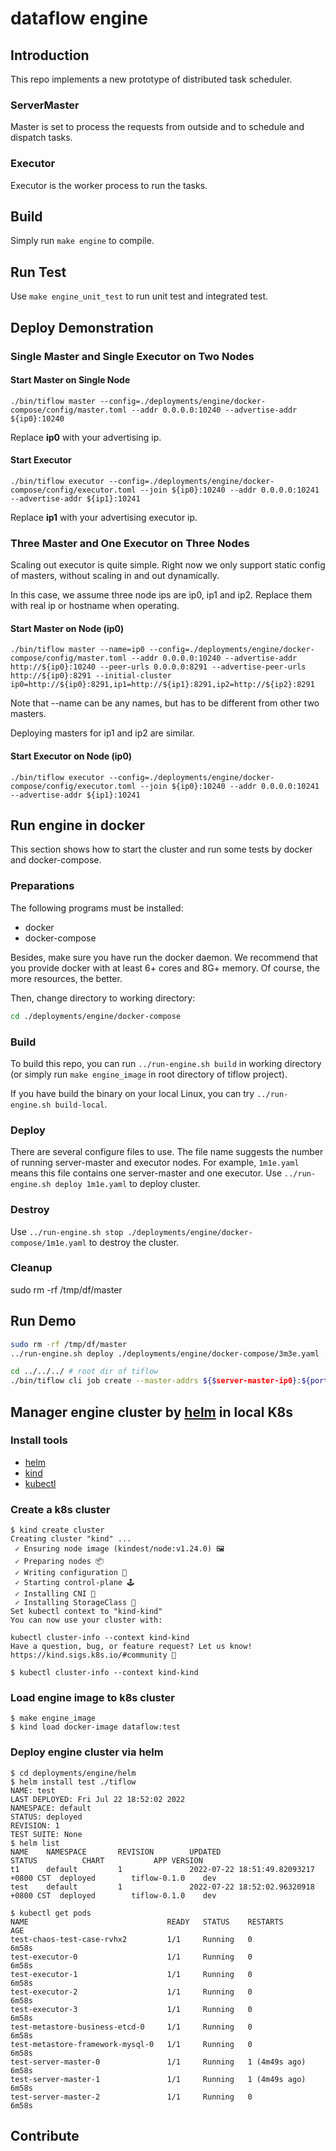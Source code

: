 # dataflow engine

## Introduction

This repo implements a new prototype of distributed task scheduler.

### ServerMaster

Master is set to process the requests from outside and to schedule and dispatch tasks.

### Executor

Executor is the worker process to run the tasks.

## Build

Simply run `make engine` to compile.

## Run Test

Use `make engine_unit_test` to run unit test and integrated test.

## Deploy Demonstration

### Single Master and Single Executor on Two Nodes

#### Start Master on Single Node

```[shell]
./bin/tiflow master --config=./deployments/engine/docker-compose/config/master.toml --addr 0.0.0.0:10240 --advertise-addr ${ip0}:10240 
```

Replace **ip0** with your advertising ip.

#### Start Executor

```[shell]
./bin/tiflow executor --config=./deployments/engine/docker-compose/config/executor.toml --join ${ip0}:10240 --addr 0.0.0.0:10241 --advertise-addr ${ip1}:10241
```

Replace **ip1** with your advertising executor ip.

### Three Master and One Executor on Three Nodes

Scaling out executor is quite simple. Right now we only support static config of masters, without scaling in and out dynamically.

In this case, we assume three node ips are ip0, ip1 and ip2. Replace them with real ip or hostname when operating.

#### Start Master on Node (ip0)

```[shell]
./bin/tiflow master --name=ip0 --config=./deployments/engine/docker-compose/config/master.toml --addr 0.0.0.0:10240 --advertise-addr http://${ip0}:10240 --peer-urls 0.0.0.0:8291 --advertise-peer-urls http://${ip0}:8291 --initial-cluster ip0=http://${ip0}:8291,ip1=http://${ip1}:8291,ip2=http://${ip2}:8291
```

Note that --name can be any names, but has to be different from other two masters.

Deploying masters for ip1 and ip2 are similar.

#### Start Executor on Node (ip0)

```[shell]
./bin/tiflow executor --config=./deployments/engine/docker-compose/config/executor.toml --join ${ip0}:10240 --addr 0.0.0.0:10241 --advertise-addr ${ip1}:10241
```

## Run engine in docker

This section shows how to start the cluster and run some tests by docker and docker-compose.

### Preparations

The following programs must be installed:

* docker
* docker-compose

Besides, make sure you have run the docker daemon. We recommend that you provide docker with at least 6+ cores and 8G+ memory. Of course, the more resources, the better.

Then, change directory to working directory:

```bash
cd ./deployments/engine/docker-compose
```

### Build

To build this repo, you can run `../run-engine.sh build` in working directory (or simply run `make engine_image` in root directory of tiflow project).

If you have build the binary on your local Linux, you can try `../run-engine.sh build-local`.

### Deploy

There are several configure files to use. The file name suggests the number of running server-master and executor nodes. For example, `1m1e.yaml` means this file contains one server-master and one executor. Use `../run-engine.sh deploy 1m1e.yaml` to deploy cluster.

### Destroy

Use `../run-engine.sh stop ./deployments/engine/docker-compose/1m1e.yaml` to destroy the cluster.

### Cleanup

sudo rm -rf /tmp/df/master

## Run Demo

```bash
sudo rm -rf /tmp/df/master
../run-engine.sh deploy ./deployments/engine/docker-compose/3m3e.yaml ./deployments/engine/docker-compose/demo.yaml

cd ../../../ # root dir of tiflow
./bin/tiflow cli job create --master-addrs ${$server-master-ip0}:${port0} --job-type CVSDemo --job-config ./deployments/engine/docker-compose/config/demo.json
```

## Manager engine cluster by [helm](https://github.com/helm/helm) in local K8s
### Install tools
* [helm](https://helm.sh/docs/intro/install/)
* [kind](https://kind.sigs.k8s.io/)
* [kubectl](https://kubernetes.io/docs/tasks/tools/)

### Create a k8s cluster
```
$ kind create cluster
Creating cluster "kind" ...
 ✓ Ensuring node image (kindest/node:v1.24.0) 🖼 
 ✓ Preparing nodes 📦  
 ✓ Writing configuration 📜 
 ✓ Starting control-plane 🕹️ 
 ✓ Installing CNI 🔌 
 ✓ Installing StorageClass 💾 
Set kubectl context to "kind-kind"
You can now use your cluster with:

kubectl cluster-info --context kind-kind
Have a question, bug, or feature request? Let us know! https://kind.sigs.k8s.io/#community 🙂

$ kubectl cluster-info --context kind-kind
```

### Load engine image to k8s cluster
```
$ make engine_image
$ kind load docker-image dataflow:test
```

### Deploy engine cluster via helm
```
$ cd deployments/engine/helm
$ helm install test ./tiflow
NAME: test
LAST DEPLOYED: Fri Jul 22 18:52:02 2022
NAMESPACE: default
STATUS: deployed
REVISION: 1
TEST SUITE: None
$ helm list
NAME    NAMESPACE       REVISION        UPDATED                                 STATUS          CHART           APP VERSION
t1      default         1               2022-07-22 18:51:49.82093217 +0800 CST  deployed        tiflow-0.1.0    dev        
test    default         1               2022-07-22 18:52:02.96320918 +0800 CST  deployed        tiflow-0.1.0    dev   

$ kubectl get pods 
NAME                               READY   STATUS    RESTARTS        AGE
test-chaos-test-case-rvhx2         1/1     Running   0               6m58s
test-executor-0                    1/1     Running   0               6m58s
test-executor-1                    1/1     Running   0               6m58s
test-executor-2                    1/1     Running   0               6m58s
test-executor-3                    1/1     Running   0               6m58s
test-metastore-business-etcd-0     1/1     Running   0               6m58s
test-metastore-framework-mysql-0   1/1     Running   0               6m58s
test-server-master-0               1/1     Running   1 (4m49s ago)   6m58s
test-server-master-1               1/1     Running   1 (4m49s ago)   6m58s
test-server-master-2               1/1     Running   0               6m58s
```

## Contribute
